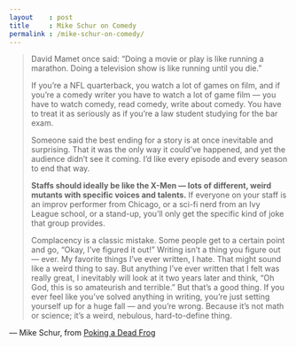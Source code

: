 ```yaml
---
layout    : post
title     : Mike Schur on Comedy
permalink : /mike-schur-on-comedy/
---
```


> David Mamet once said: “Doing a movie or play is like running a marathon.
> Doing a television show is like running until you die.”
> 
> If you’re a NFL quarterback, you watch a lot of games on film, and if you’re a
> comedy writer you have to watch a lot of game film — you have to watch comedy,
> read comedy, write about comedy. You have to treat it as seriously as if
> you’re a law student studying for the bar exam.
> 
> Someone said the best ending for a story is at once inevitable and surprising.
> That it was the only way it could’ve happened, and yet the audience didn’t see
> it coming. I’d like every episode and every season to end that way.
> 
> __Staffs should ideally be like the X-Men — lots of different, weird mutants
> with specific voices and talents.__ If everyone on your staff is an improv
> performer from Chicago, or a sci-fi nerd from an Ivy League school, or a
> stand-up, you’ll only get the specific kind of joke that group provides.
> 
> Complacency is a classic mistake. Some people get to a certain point and go,
> “Okay, I’ve figured it out!” Writing isn’t a thing you figure out — ever. My
> favorite things I’ve ever written, I hate. That might sound like a weird thing
> to say. But anything I’ve ever written that I felt was really great, I
> inevitably will look at it two years later and think, “Oh God, this is so
> amateurish and terrible.” But that’s a good thing. If you ever feel like
> you’ve solved anything in writing, you’re just setting yourself up for a huge
> fall — and you’re wrong. Because it’s not math or science; it’s a weird,
> nebulous, hard-to-define thing.

&mdash; Mike Schur, from [Poking a Dead Frog](https://www.goodreads.com/book/show/19859696-poking-a-dead-frog)

